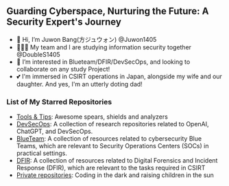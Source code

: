 ## Guarding Cyberspace, Nurturing the Future: A Security Expert's Journey

- 👋 Hi, I’m Juwon Bang(方ジュウォン) @Juwon1405
- 🧑‍🤝‍🧑 My team and I are studying information security together @DoubleS1405
- 👀 I’m interested in Blueteam/DFIR/DevSecOps, and looking to collaborate on any study Project!
- 💕 I'm immersed in CSIRT operations in Japan, alongside my wife and our daughter. And yes, I'm an utterly doting dad!

### List of My Starred Repositories

- [Tools & Tips](https://github.com/stars/Juwon1405/lists/tools-tips): Awesome spears, shields and analyzers 
- [DevSecOps](https://github.com/stars/Juwon1405/lists/devsecops): A collection of research repositories related to OpenAI, ChatGPT, and DevSecOps. 
- [BlueTeam](https://github.com/stars/Juwon1405/lists/blueteam): A collection of resources related to cybersecurity Blue Teams, which are relevant to Security Operations Centers (SOCs) in practical settings. 
- [DFIR](https://github.com/stars/Juwon1405/lists/dfir): A collection of resources related to Digital Forensics and Incident Response (DFIR), which are relevant to the tasks required in CSIRT 
- [Private repositories](https://github.com/stars/Juwon1405/lists/private-repositories): Coding in the dark and raising children in the sun
